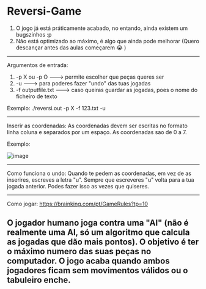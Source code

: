 # Reversi-Game 

1) O jogo já está práticamente acabado, no entando, ainda existem um bugszinhos :p
2) Não está optimizado ao máximo, é algo que ainda pode melhorar
(Quero descançar antes das aulas começarem 😭 )

---------------------------------------------------------------------------------------

Argumentos de entrada:
1) -p X   ou   -p O  ---> permite escolher que peças queres ser
2) -u                ---> para poderes fazer "undo" das tuas jogadas
3) -f outputfile.txt ---> caso queiras guardar as jogadas, poes o nome do ficheiro de texto

Exemplo:  ./reversi.out -p X -f 123.txt -u

---------------------------------------------------------------------------------------

Inserir as coordenadas:
As coordenadas devem ser escritas no formato linha coluna e separados por um espaço.
As coordenadas sao de 0 a 7.

Exemplo: 

![image](https://github.com/user-attachments/assets/c3d167f5-16b4-43bf-910f-ddc11b18b593)


---------------------------------------------------------------------------------------

Como funciona o undo:
Quando te pedem as coordenadas, em vez de as inserires, escreves a letra "u".
Sempre que escreveres "u" volta para a tua jogada anterior.
Podes fazer isso as vezes que quiseres.


---------------------------------------------------------------------------------------
Como jogar: https://brainking.com/pt/GameRules?tp=10

O jogador humano joga contra uma "AI" (não é realmente uma AI, só um algoritmo que calcula
as jogadas que dão mais pontos).
O objetivo é ter o máximo numero das suas peças no computador.
O jogo acaba quando ambos jogadores ficam sem movimentos válidos ou o tabuleiro enche. 
---------------------------------------------------------------------------------------
